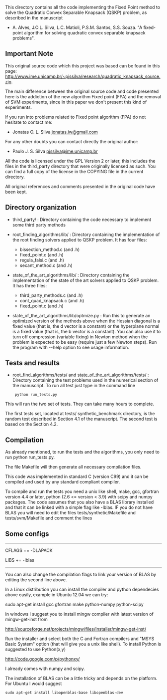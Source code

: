 This directory contains all the code implementing the Fixed Point method to solve the Quadratic Convex Separable Knapsack (QSKP) problem, as described in the manuscript

 * A. Alves, J.O.L. Silva, L.C. Matioli, P.S.M. Santos, S.S. Souza. "A fixed-point algorithm for solving quadratic convex separable knapsack problems".

## Important Note

This original source code which this project was based can be found in this page:
http://www.ime.unicamp.br/~pjssilva/research/quadratic_knapsack_source.zip.

The main difference between the original source code and code  presented here is the addiction of the new algorithm Fixed point (FPA) and the removal of SVM experiments, since in this paper we don't present this kind of experiments. 

If you run into problems related to Fixed point algorithm (FPA) do not hesitate to  contact me:

* Jonatas O. L. Silva <jonatas.iw@gmail.com>

For any other doubts you can contact directly the original author:

* Paulo J. S. Silva <pjssilva@ime.unicamp.br>

All the code is licensed under the GPL Version 2 or later, this includes the files in the third_party directory that were originally licensed as such. You can find a full copy of the license in the COPYING file in the current directory.

All original references and comments presented in the original code have been kept.

## Directory organization

* third_party/ : Directory containing the code necessary to implement some third party methods

* root_finding_algorithms/lib/ : Directory containing the implementation of the root finding solvers applied to QSKP problem. It has four files:
    * bissection_method.c (and .h)
    * fixed_point.c (and .h)
    * regula_falsi.c (and .h)
    * secant_method.c (and .h)

* state_of_the_art_algorithms/lib/ : Directory containing the implementation of the state of the art solvers applied to QSKP problem. It has three files:
    * third_party_methods.c (and .h)
    * cont_quad_knapsack.c (and .h)
    * fixed_point.c (and .h)

*  state_of_the_art_algorithms/lib/optmize.py : Run this to generate an optimized version of the methods above
    when the Hessian diagonal is a fixed value (that is, the d vector is a
    constant) or the hyperplane normal is a fixed value (that is, the b vector
    is a constant). You can also use it to turn off compression (variable
    fixing) in Newton method when the problem is expected to be easy (require
    just a few Newton steps). Run the program with --help option to see usage
    information.

## Tests and results
* root_find_algorithms/tests/ and state_of_the_art_algorithms/tests/ : Directory containing the test problems used in the numerical section of the manuscript. To run all test just type in the command line

    
    ``` python run_tests.py``` 


This will run the two set of tests. They can take many hours to complete.

The first tests set, located at tests/ synthetic_benchmark directory, is the random test described in Section 4.1 of the manuscript. The second test is based on the Section 4.2.

## Compilation 

As already mentioned, to run the tests and the algorithms, you only need to run python run_tests.py.

The file Makefile will then generate all necessary compilation files.

This code was implemented in standard C (version C99) and it can be compiled and used by any standard compliant compiler.

To compile and run the tests you need a unix like shell, make, gcc, gfortran
version 4.4 or later, python (2.6 <= version < 3.9) with scipy and numpy
packages. The code assumes that you also have a BLAS library installed and that
it can be linked with a simple flag like -lblas. IF you do not have BLAS you
will need to edit the files tests/synthetic/Makefile and tests/svm/Makefile and
comment the lines

## Some configs

------------

CFLAGS += -DLAPACK

LIBS += -lblas

------------

You can also change the compilation flags to link your version of BLAS by
editing the second line above.

In a Linux distribution you can install the compiler and python dependecies above easily, example in Ubuntu 12.04 we can try:

sudo apt-get install gcc gfortran make python-numpy python-scipy

In windows I suggest you to install mingw compiler with latest version of
mingw-get-inst from

http://sourceforge.net/projects/mingw/files/Installer/mingw-get-inst/

Run the installer and select both the C and Fortran compilers and
"MSYS Basic System" option (that will give you a unix like
shell). To install Python is suggested to use Python(x,y)

http://code.google.com/p/pythonxy/

I already comes with numpy and scipy.

The installation of BLAS can be a little tricky and depends on the platform.
For Ubuntu I would suggest

`sudo apt-get install libopenblas-base libopenblas-dev`
